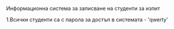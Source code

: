 Информационна система за записване на студенти за изпит

1.Всички студенти са с парола за достъп в системата - 'qwerty'
